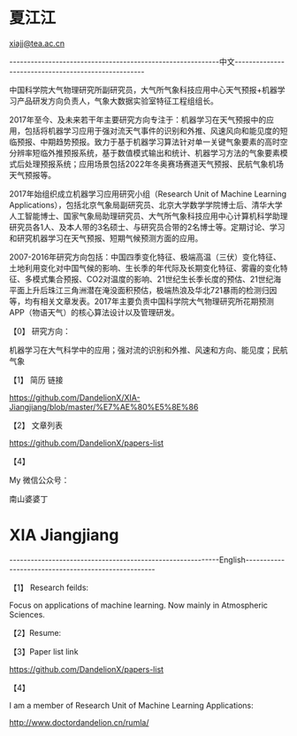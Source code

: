 # 夏江江

xiajj@tea.ac.cn

-----------------------------------------------------------中文----------------------------------------------------

中国科学院大气物理研究所副研究员，大气所气象科技应用中心天气预报+机器学习产品研发方向负责人，气象大数据实验室特征工程组组长。

2017年至今、及未来若干年主要研究方向专注于：机器学习在天气预报中的应用，包括将机器学习应用于强对流天气事件的识别和外推、风速风向和能见度的短临预报、中期趋势预报。致力于基于机器学习算法针对单一关键气象要素的高时空分辨率短临外推预报系统，基于数值模式输出和统计、机器学习方法的气象要素模式后处理预报系统；应用场景包括2022年冬奥赛场赛道天气预报、民航气象机场天气预报等。

2017年始组织成立机器学习应用研究小组（Research Unit of Machine Learning Applications），包括北京气象局副研究员、北京大学数学学院博士后、清华大学人工智能博士、国家气象局助理研究员、大气所气象科技应用中心计算机科学助理研究员各1人、及本人带的3名硕士、与研究员合带的2名博士等。定期讨论、学习和研究机器学习在天气预报、短期气候预测方面的应用。

2007-2016年研究方向包括：中国四季变化特征、极端高温（三伏）变化特征、土地利用变化对中国气候的影响、生长季的年代际及长期变化特征、雾霾的变化特征、多模式集合预报、CO2对温度的影响、21世纪生长季长度的预估、21世纪海平面上升后珠江三角洲潜在淹没面积预估，极端热浪及华北721暴雨的检测归因等，均有相关文章发表。2017年主要负责中国科学院大气物理研究所花期预测APP（物语天气）的核心算法设计以及管理研发。



【0】 研究方向：

机器学习在大气科学中的应用；强对流的识别和外推、风速和方向、能见度；民航气象


【1】 简历 链接

https://github.com/DandelionX/XIA-Jiangjiang/blob/master/%E7%AE%80%E5%8E%86


【2】 文章列表

https://github.com/DandelionX/papers-list


【4】

My 微信公众号：

南山婆婆丁


# XIA Jiangjiang

-----------------------------------------------------------English----------------------------------------------------

【1】 Research feilds:

Focus on applications of machine learning. Now mainly in Atmospheric Sciences.


【2】Resume:




【3】Paper list link


https://github.com/DandelionX/papers-list



【4】

I am a member of Research Unit of Machine Learning Applications:


http://www.doctordandelion.cn/rumla/









